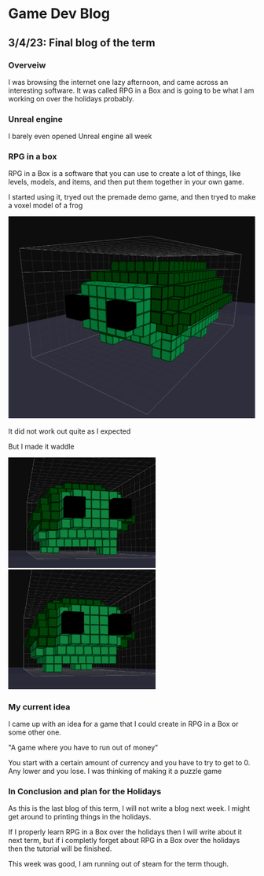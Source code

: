# Game Dev Blog 

## 3/4/23: Final blog of the term

### Overveiw

I was browsing the internet one lazy afternoon, and came across an interesting software. It was called RPG in a Box and is going to be what I am working on over the holidays probably.

### Unreal engine

I barely even opened Unreal engine all week

### RPG in a box

RPG in a Box is a software that you can use to create a lot of things, like levels, models, and items, and then put them together in your own game.

I started using it, tryed out the premade demo game, and then tryed to make a voxel model of a frog

<img src="../Images/Turt.png" title="Material Boxes.png" width="800"/>

It did not work out quite as I expected

But I made it waddle

<img src="../Images/Turt 1.png" title="Material Boxes.png" width="300"/>
<img src="../Images/Turt 2.png" title="Material Boxes.png" width="300"/>


### My current idea

I came up with an idea for a game that I could create in RPG in a Box or some other one.

"A game where you have to run out of money"

You start with a certain amount of currency and you have to try to get to 0. Any lower and you lose. I was thinking of making it a puzzle game

### In Conclusion and plan for the Holidays

As this is the last blog of this term, I will not write a blog next week. I might get around to printing things in the holidays.

If I properly learn RPG in a Box over the holidays then I will write about it next term, but if i completly forget about RPG in a Box over the holidays then the tutorial will be finished.

This week was good, I am running out of steam for the term though.
